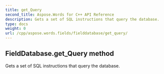 ```yaml
---
title: get_Query
second_title: Aspose.Words for C++ API Reference
description: Gets a set of SQL instructions that query the database. 
type: docs
weight: 0
url: /cpp/aspose.words.fields/fielddatabase/get_query/
---
```

## FieldDatabase.get_Query method


Gets a set of SQL instructions that query the database. 

